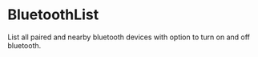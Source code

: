 # BluetoothList
List all paired and nearby bluetooth devices with option to turn on and off bluetooth.
